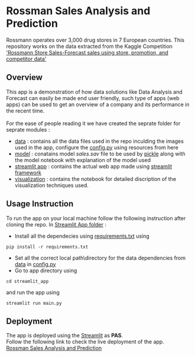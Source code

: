 # Rossman Sales Analysis and Prediction
Rossmann operates over 3,000 drug stores in 7 European countries.
This repository works on the data extracted from the Kaggle Competition
['Rossmann Store Sales-Forecast sales using store, promotion, and competitor data'](https://www.kaggle.com/c/rossmann-store-sales/overview)

## Overview
This app is a demonstration of how data solutions like Data Analysis and Forecast can easily be made end user friendly, such type
of apps (web apps) can be used to get an overview of a company and its performance in the recent time.
<br><br>For the ease of people reading it we have created the seprate folder for seprate modules : <br>
* [data](/data) : contains all the data files used in the repo inculding the images used in the app, configure the [config.py](/streamlit_app/config.py) using resources from here<br>
* [model](/model) : conatains model <i>sales.sav</i> file to be used by [pickle](https://docs.python.org/3/library/pickle.html) along with the model notebook with explanation of the model used <br>
* [streamlit app](/streamlit_app) :  contains the actual web app made using [streamlit framework](https://docs.streamlit.io/_/downloads/en/latest/pdf/) <br>
* [visualization](/visualization) :  contains the notebook for detailed discription of the visualization techniques used. <br>

## Usage Instruction 
To run the app on your local machine follow the following instruction after cloning the repo.
In [Streamlit App folder](/streamlit_app) : 
* Install all the dependecies using [requirements.txt](/streamlit_app/requirements.txt) using 
```
pip install -r requirements.txt
```
* Set all the correct local path\directory for the data dependencies from [data](\data) in [config.py](\streamlit_app]config.py) 
* Go to app directory using 
```
cd streamlit_app
``` 
and run the app using 
```
streamlit run main.py
```

## Deployment 
The app is deployed using the [Streamlit](https://streamlit.io/) as <b>PAS</b>.<br> 
Follow the following link to check the live deployment of the app.<br>
[Rossman Sales Analysis and Prediction](https://nqkhanh2002-sales-predict-streamlit-streamlit-appmain-isinzy.streamlit.app/)

